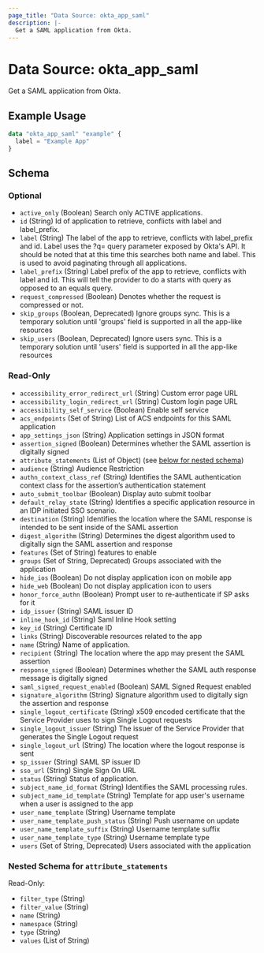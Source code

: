 ```yaml
---
page_title: "Data Source: okta_app_saml"
description: |-
  Get a SAML application from Okta.
---
```


# Data Source: okta_app_saml

Get a SAML application from Okta.

## Example Usage

```terraform
data "okta_app_saml" "example" {
  label = "Example App"
}
```

<!-- schema generated by tfplugindocs -->
## Schema

### Optional

- `active_only` (Boolean) Search only ACTIVE applications.
- `id` (String) Id of application to retrieve, conflicts with label and label_prefix.
- `label` (String) The label of the app to retrieve, conflicts with label_prefix and id. Label 
				uses the ?q=<label> query parameter exposed by Okta's API. It should be noted that at this time 
				this searches both name and label. This is used to avoid paginating through all applications.
- `label_prefix` (String) Label prefix of the app to retrieve, conflicts with label and id. This will tell the
				provider to do a starts with query as opposed to an equals query.
- `request_compressed` (Boolean) Denotes whether the request is compressed or not.
- `skip_groups` (Boolean, Deprecated) Ignore groups sync. This is a temporary solution until 'groups' field is supported in all the app-like resources
- `skip_users` (Boolean, Deprecated) Ignore users sync. This is a temporary solution until 'users' field is supported in all the app-like resources

### Read-Only

- `accessibility_error_redirect_url` (String) Custom error page URL
- `accessibility_login_redirect_url` (String) Custom login page URL
- `accessibility_self_service` (Boolean) Enable self service
- `acs_endpoints` (Set of String) List of ACS endpoints for this SAML application
- `app_settings_json` (String) Application settings in JSON format
- `assertion_signed` (Boolean) Determines whether the SAML assertion is digitally signed
- `attribute_statements` (List of Object) (see [below for nested schema](#nestedatt--attribute_statements))
- `audience` (String) Audience Restriction
- `authn_context_class_ref` (String) Identifies the SAML authentication context class for the assertion’s authentication statement
- `auto_submit_toolbar` (Boolean) Display auto submit toolbar
- `default_relay_state` (String) Identifies a specific application resource in an IDP initiated SSO scenario.
- `destination` (String) Identifies the location where the SAML response is intended to be sent inside of the SAML assertion
- `digest_algorithm` (String) Determines the digest algorithm used to digitally sign the SAML assertion and response
- `features` (Set of String) features to enable
- `groups` (Set of String, Deprecated) Groups associated with the application
- `hide_ios` (Boolean) Do not display application icon on mobile app
- `hide_web` (Boolean) Do not display application icon to users
- `honor_force_authn` (Boolean) Prompt user to re-authenticate if SP asks for it
- `idp_issuer` (String) SAML issuer ID
- `inline_hook_id` (String) Saml Inline Hook setting
- `key_id` (String) Certificate ID
- `links` (String) Discoverable resources related to the app
- `name` (String) Name of application.
- `recipient` (String) The location where the app may present the SAML assertion
- `response_signed` (Boolean) Determines whether the SAML auth response message is digitally signed
- `saml_signed_request_enabled` (Boolean) SAML Signed Request enabled
- `signature_algorithm` (String) Signature algorithm used to digitally sign the assertion and response
- `single_logout_certificate` (String) x509 encoded certificate that the Service Provider uses to sign Single Logout requests
- `single_logout_issuer` (String) The issuer of the Service Provider that generates the Single Logout request
- `single_logout_url` (String) The location where the logout response is sent
- `sp_issuer` (String) SAML SP issuer ID
- `sso_url` (String) Single Sign On URL
- `status` (String) Status of application.
- `subject_name_id_format` (String) Identifies the SAML processing rules.
- `subject_name_id_template` (String) Template for app user's username when a user is assigned to the app
- `user_name_template` (String) Username template
- `user_name_template_push_status` (String) Push username on update
- `user_name_template_suffix` (String) Username template suffix
- `user_name_template_type` (String) Username template type
- `users` (Set of String, Deprecated) Users associated with the application

<a id="nestedatt--attribute_statements"></a>
### Nested Schema for `attribute_statements`

Read-Only:

- `filter_type` (String)
- `filter_value` (String)
- `name` (String)
- `namespace` (String)
- `type` (String)
- `values` (List of String)


